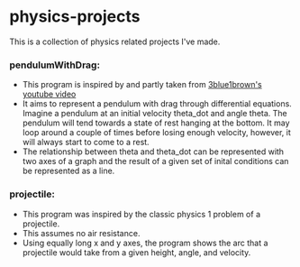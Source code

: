 # physics-projects

This is a collection of physics related projects I've made.

### pendulumWithDrag:
- This program is inspired by and partly taken from [3blue1brown's youtube video](https://youtu.be/p_di4Zn4wz4)
- It aims to represent a pendulum with drag through differential equations. Imagine a pendulum at an initial
velocity theta_dot and angle theta. The pendulum will tend towards a state of rest hanging at the bottom.
It may loop around a couple of times before losing enough velocity, however, it will always start to
come to a rest. 
- The relationship between theta and theta_dot can be represented with two axes of a graph
and the result of a given set of inital conditions can be represented as a line.

### projectile:
- This program was inspired by the classic physics 1 problem of a projectile. 
- This assumes no air resistance.
- Using equally long x and y axes, the program shows the arc that a projectile would
take from a given height, angle, and velocity. 
